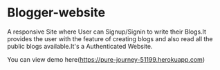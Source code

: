 # Blogger-website

A responsive Site where User can Signup/Signin to write their Blogs.It provides the user with the feature of creating blogs and also read all the public blogs available.It's a Authenticated Website.

You can view demo here(https://pure-journey-51199.herokuapp.com)
